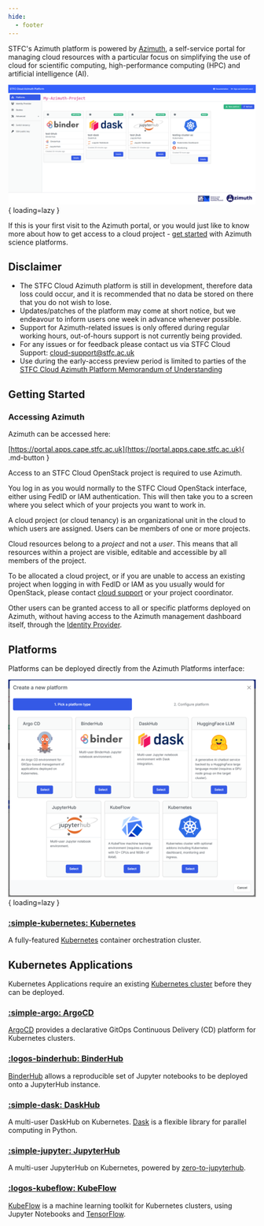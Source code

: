 ```yaml
---
hide:
  - footer
---
```


STFC's Azimuth platform is powered by [Azimuth](https://github.com/azimuth-cloud/azimuth/), a self-service portal for managing cloud resources with a particular focus on simplifying the use of cloud for scientific computing, high-performance computing (HPC) and artificial intelligence (AI).

![Azimuth Dashboard](./assets/images/azimuth-dashboard.png){ loading=lazy }

If this is your first visit to the Azimuth portal, or you would just like to know more about how to get access to a cloud project - [get started](#getting-started) with Azimuth science platforms.

## Disclaimer
- The STFC Cloud Azimuth platform is still in development, therefore data loss could occur, and it is recommended that no data be stored on there that you do not wish to lose.
- Updates/patches of the platform may come at short notice, but we endeavour to inform users one week in advance whenever possible.
- Support for Azimuth-related issues is only offered during regular working hours, out-of-hours support is not currently being provided.
- For any issues or for feedback please contact us via STFC Cloud Support: [cloud-support@stfc.ac.uk](mailto:cloud-support@stfc.ac.uk)
- Use during the early-access preview period is limited to parties of the [STFC Cloud Azimuth Platform Memorandum of Understanding](https://stfc.atlassian.net/wiki/spaces/CLOUDKB/pages/1000702963/Azimuth+Memorandum+of+Understanding+MOU)

## Getting Started
### Accessing Azimuth
Azimuth can be accessed here:

[https://portal.apps.cape.stfc.ac.uk](https://portal.apps.cape.stfc.ac.uk){ .md-button }

Access to an STFC Cloud OpenStack project is required to use Azimuth.

You log in as you would normally to the STFC Cloud OpenStack interface, either using FedID or IAM authentication. This will then take you to a screen where you select which of your projects you want to work in.

A cloud project (or cloud tenancy) is an organizational unit in the cloud to which users are assigned. Users can be members of one or more projects. 

Cloud resources belong to a *project* and not a *user*. This means that all resources within a project are visible, editable and accessible by all members of the project.

To be allocated a cloud project, or if you are unable to access an existing project when logging in with FedID or IAM as you usually would for OpenStack, please contact [cloud support](mailto:cloud-support@stfc.ac.uk) or your project coordinator.

Other users can be granted access to all or specific platforms deployed on Azimuth, without having access to the Azimuth management dashboard itself, through the [Identity Provider](./identity_provider/identity_provider.md).

## Platforms
Platforms can be deployed directly from the Azimuth Platforms interface:

![Azimuth Platforms](./assets/images/azimuth-platforms.png){ loading=lazy }

### [:simple-kubernetes: Kubernetes](platforms/kubernetes.md)
A fully-featured [Kubernetes](https://kubernetes.io/) container orchestration cluster.

## Kubernetes Applications
Kubernetes Applications require an existing [Kubernetes cluster](platforms/kubernetes.md) before they can be deployed.

### [:simple-argo: ArgoCD](platforms/kubernetes-applications/argocd.md)
[ArgoCD](https://argo-cd.readthedocs.io/en/stable/) provides a declarative GitOps Continuous Delivery (CD) platform for Kubernetes clusters.

### [:logos-binderhub: BinderHub](platforms/kubernetes-applications/binderhub.md)
[BinderHub](https://binderhub.readthedocs.io/en/latest/) allows a reproducible set of Jupyter notebooks to be deployed onto a JupyterHub instance.

### [:simple-dask: DaskHub](platforms/kubernetes-applications/daskhub.md)
A multi-user DaskHub on Kubernetes. [Dask](https://docs.dask.org/en/stable/) is a flexible library for parallel computing in Python.

<!-- ### [:simple-huggingface: HuggingFace-LLM](platforms/kubernetes-applications/huggingface-llm.md)
A generative AI chatbot service backed by a [HuggingFace](https://huggingface.co/) model, exposed via a convenient web interface. -->

### [:simple-jupyter: JupyterHub](platforms/kubernetes-applications/jupyterhub.md)
A multi-user JupyterHub on Kubernetes, powered by [zero-to-jupyterhub](https://zero-to-jupyterhub.readthedocs.io/en/latest/).

### [:logos-kubeflow: KubeFlow](platforms/kubernetes-applications/kubeflow.md)
[KubeFlow](https://www.kubeflow.org/) is a machine learning toolkit for Kubernetes clusters, using Jupyter Notebooks and [TensorFlow](https://www.tensorflow.org/).
